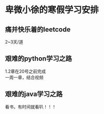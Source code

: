 # 卑微小徐的寒假学习安排
## 痛并快乐着的leetcode 
2~3天/道 
## 艰难的python学习之路   
1.2章在20号之前完成      
一周一章，结合视频   
## 艰难的java学习之路
看书，有时间就看叭！！！   
